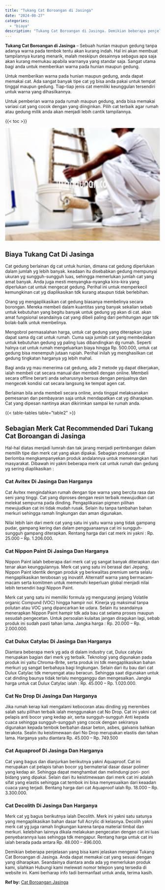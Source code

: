```yaml
---
title: "Tukang Cat Boroangan di Jasinga"
date: "2024-08-27"
categories: 
  - "biaya"
description: "Tukang Cat Boroangan di Jasinga. Demikian beberapa penjelasan yang bisa kami jelaskan mengenai Tukang Cat Boroangan di Jasinga. Anda dapat memakai cat yang s..."
---
```


**Tukang Cat Boroangan di Jasinga** – Sebuah hunian maupun gedung tanpa adanya warna pada tembok tentu akan kurang indah. Hal ini akan membuat tampilannya kurang menarik, malah meskipun desainnya sebagus apa saja akan kurang memukau apabila warnanya yang standar saja. Sangat utama bagi anda untuk memberikan warna pada hunian maupun gedung.

Untuk memberikan warna pada hunian maupun gedung, anda dapat memakai cat. Ada sangat banyak tipe cat yg bisa anda pakai untuk tempat tinggal maupun gedung. Tiap-tiap jenis cat memiliki keunggulan tersendiri untuk warna yang dihasilkannya.

Untuk pemberian warna pada rumah maupun gedung, anda bisa memakai variasi cat yang cocok dengan yang diinginkan. Pilih cat terbaik agar rumah atau gedung milik anda akan menjadi lebih cantik tampilannya.

{{< toc >}}

![Tukang Cat Boroangan di Jasinga](/images/jasa-cat-murah33.png)

## Biaya Tukang Cat Di Jasinga

Cat gedung berlainan dg cat untuk hunian, dimana cat gedung diperlukan dalam jumlah yg lebih banyak. keadaan itu disebabkan gedung mempunyai ukuran yg sungguh-sungguh luas, sehingga memerlukan jumlah cat yang amat banyak. Anda juga mesti menyangka-nyangka kira-kira yang diperlukan cat untuk mengecat gedung. Perihal ini untuk memperkecil kemungkinan cat yg diaplikasikan tdk kurang ataupun tidak berlebihan.

Orang yg mengaplikasikan cat gedung biasanya membelinya secara borongan. Mereka membeli dalam kuantitas yang banyak sekalian sebab untuk kebutuhan yang begitu banyak untuk gedung yg akan di cat. akan amat fungsional seandainya cat yang dibeli paling dari perhitungan agar tdk bolak-balik untuk membelinya.

Mengobrol permasalahan harga, untuk cat gedung yang diterapkan juga dapat sama dg cat untuk rumah. Cuma saja jumlah cat yang membedakan untuk kebutuhan gedung yg paling luas dibandingkan dg rumah. Seperti halnya cat untuk rumah mengeluarkan biaya hingga Rp. 500.000, untuk cat gedung bisa menempuh jutaan rupiah. Perihal inilah yg menghasilkan cat gedung tingkatan harganya yg lebih mahal.

Bagi anda yg mau menerima cat gedung, ada 2 metode yg dapat dikerjakan, ialah membeli cat secara manual dan membeli dengan online. Membeli secara offline berarti anda seharusnya bersua dengan penjualnya dan mengecek kondisi cat secara langsung ke tempat agen cat.

Berlainan bila anda membeli secara online, anda tinggal melaksanakan pemesanan dan pembayaran saja untuk mendapatkan cat yg diharapkan. Cat yang dipesan nantinya akan dikirimkan sampai ke rumah anda.

{{< table-tables table="table2" >}}

## Sebagian Merk Cat Recommended Dari Tukang Cat Boroangan di Jasinga

Hal-hal diatas menjadi lumrah dan tak jarang menjadi pertimbangan dalam memilih tipe dan merk cat yang akan dipakai. Sebagian produsen cat berlomba mengkampanyekan produk andalannya untuk memenangkan hati masyarakat. Dibawah ini yakni beberapa merk cat untuk rumah dan gedung yg sering diaplikasikan :

### Cat Avitex Di Jasinga Dan Harganya

Cat Avitex mengindahkan rumah dengan tipe warna yang bercita rasa dan seni yang tinggi. Cat yang diproses dengan resin terbaik mewujudkan cat melekat sempurna pada dinding. Pengaplikasian pigmen pilihan mewujudkan cat ini tidak mudah rusak. Selain itu tanpa tambahan bahan merkuri sehingga ramah lingkungan dan aman digunakan.

Nilai lebih lain dari merk cat yang satu ini yaitu warna yang tidak gampang pudar, gampang kering dan dalam pengguanaanya cat ini sungguh-sungguh gampang diterapkan. Rentang harga dari cat merk ini yakni : Rp. 25.000 – Rp. 1.206.000.

### Cat Nippon Paint Di Jasinga Dan Harganya

Nippon Paint ialah beberapa dari merk cat yg sangat banyak diterapkan dan tenar akan keunggulannya. Merk cat yang satu ini berasal dari Jepang, Nippon Paint identik dengan produk yg berkwalitas premium serta selalu mengaplikasikan terobosan yg inovatif. Alternatif warna yang bermacam-macam serta komitmen untuk memenuhi keperluan global menjadi nilai lebih tersendiri bagi Nippon Paint.

Merk cat yang satu ini memiliki formula yg mengurangi jenjang Volatile organic Compund (VOC) hingga hampir nol. Kinerja yg maksimal tanpa polutan atau VOC yang dipancarkan ke udara. Selain itu seandainya menerapkan Nippon Paint hampir tdk ada bau cat selama proses maupun sesudah pengecetan. Untuk persoalan kulaitas jangan diragukan lagi, sebab produk ini sudah pasti tahan lama. Jangka harga : Rp. 20.000 – Rp. 2.000.000.

### Cat Dulux Catylac Di Jasinga Dan Harganya

Diantara beberapa merk yg ada di dalam industry cat, Dulux catylax merupakan bagian dari merk yg terbaik. Teknologi yang digunakan pada produk ini yaitu Chroma-Brite, serta produk ini tdk mengaplikasikan bahan merkuri yg sangat berbahaya bagi lingkungan. Selain dari itu bau dari cat Dulux Catylac tdk menyengat atau beracun. Sehingga saat digunakan untuk cat dinding baunya tidak terlalu mengganggu dan mengesalkan. Jangka harga untuk cat Dulux Catylac ialah : Rp. 45.000 – Rp. 1.020.000.

### Cat No Drop Di Jasinga Dan Harganya

Jika rumah kerap kali mengalami kebocoran atau dinding yg merembes salah satu pilihan terbaik ialah menggunakan cat No Drop. Cat ini yakni cat pelapis anti bocor yang kedap air, serta sungguh-sungguh Anti kepada cuaca sehingga sungguh-sungguh yang cocok dengan sekiranya digunakan kepada tembok berbahan dasar beton, asbes, galvanis bahkan terakota. Sealin itu keistimewaan dari No Drop merupakan elastis dan tahan lama. Harganya yaitu diantara Rp. 45.000 – Rp. 749.500

### Cat Aquaproof Di Jasinga Dan Harganya

Cat yang bagus dan dianjurkan berikutnya yakni Aquaproof. Cat ini merupakan cat pelapis tahan bocor yg bermaterial dasar dasar polimer yang kedap air. Sehingga dapat menghambat dan melindungi pori- pori bidang yang dipakai. Selain dari itu keistimewaan dari merk cat ini adalah sifat yang elastis sehingga cat tembok ini bisa menyesuaikan dari keaadan cuaca yang terjadi. Bentang harga dari cat Aquaproof ialah Rp. 18.000 – Rp. 3.300.000.

### Cat Decolith Di Jasinga Dan Harganya

Merk cat yg bagus berikutnya ialah Decolith. Merk ini yakni satu satunya yang mengaplikasikan bahan dasar full Acrylic di kelasnya. Decolih yakni merk cat yg juga ramah lingkungan karena tanpa material timbal dan merkuri. kelebihan lainnya dikala melakukan pengecatan dengan cat ini luas penyebarannya luas sehingga tdk mengapur. Rentang harga untuk cat ini ialah berada pada antara Rp. 48.000 – 496.000.

Demikian beberapa penjelasan yang bisa kami jelaskan mengenai Tukang Cat Boroangan di Jasinga. Anda dapat memakai cat yang sesuai dengan yang diharapkan. Seandainya diantara anda ada yg memerlukan produk kami, silahkan Hubungi kami melewati nomor telepon yang tersedia di website ini. Kami berharap info tadi bermanfaat untuk anda, terima kasih.

**Ref by:** [Cat Boroangan Jasinga](https://id.wikipedia.org/wiki/Cat)

